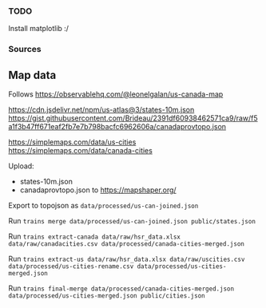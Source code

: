 ### TODO

Install matplotlib :/


### Sources

## Map data

Follows https://observablehq.com/@leonelgalan/us-canada-map

https://cdn.jsdelivr.net/npm/us-atlas@3/states-10m.json
https://gist.githubusercontent.com/Brideau/2391df60938462571ca9/raw/f5a1f3b47ff671eaf2fb7e7b798bacfc6962606a/canadaprovtopo.json

https://simplemaps.com/data/us-cities
https://simplemaps.com/data/canada-cities

Upload:
  * states-10m.json
  * canadaprovtopo.json
to https://mapshaper.org/

Export to topojson as `data/processed/us-can-joined.json`

Run `trains merge data/processed/us-can-joined.json public/states.json`

Run `trains extract-canada data/raw/hsr_data.xlsx data/raw/canadacities.csv data/processed/canada-cities-merged.json`

Run `trains extract-us data/raw/hsr_data.xlsx data/raw/uscities.csv data/processed/us-cities-rename.csv data/processed/us-cities-merged.json`

Run `trains final-merge data/processed/canada-cities-merged.json data/processed/us-cities-merged.json public/cities.json`
